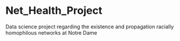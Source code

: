# Net_Health_Project
Data science project regarding the existence and propagation racially homophilous networks at Notre Dame
